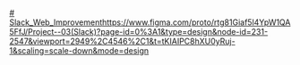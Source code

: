 [# Slack_Web_Improvement](https://www.figma.com/proto/rtg81Giaf5l4YpW1QA5FfJ/Project--03(Slack)?page-id=0%3A1&type=design&node-id=231-2547&viewport=2949%2C4546%2C1&t=tKIAIPC8hXU0yRuj-1&scaling=scale-down&mode=design)https://www.figma.com/proto/rtg81Giaf5l4YpW1QA5FfJ/Project--03(Slack)?page-id=0%3A1&type=design&node-id=231-2547&viewport=2949%2C4546%2C1&t=tKIAIPC8hXU0yRuj-1&scaling=scale-down&mode=design
